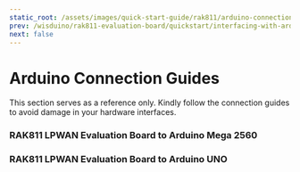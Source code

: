 ```yaml
---
static_root: /assets/images/quick-start-guide/rak811/arduino-connection-guide
prev: /wisduino/rak811-evaluation-board/quickstart/interfacing-with-arduino/firmware-flashing.html
next: false
---
```


# Arduino Connection Guides

This section serves as a reference only. Kindly follow the connection guides to avoid damage in your hardware interfaces.

### RAK811 LPWAN Evaluation Board to Arduino Mega 2560

<rk-img
  :src="`${$frontmatter.static_root}/lrhmkmg4unzgzvasoyq5.jpg`"
  width="100%"
  figure-number="1"
  caption="RAK811 LPWAN Evalution Board Shield Mounted to Arduino Mega 2560"
/>

<rk-img
  :src="`${$frontmatter.static_root}/sild36h6ezwavieev8bu.png`"
  width="100%"
  figure-number="2"
  caption="RAK811 LPWAN Evaluation Board v1.1 and v1.2 Comparison"
/>

<rk-img
  :src="`${$frontmatter.static_root}/abm4izne8qh2fgcazisf.jpg`"
  width="100%"
  figure-number="3"
  caption="RAK811 LPWAN Evaluation Board to Arduino Mega 2560 Connection Notes"
/>

### RAK811 LPWAN Evaluation Board to Arduino UNO

<rk-img
  :src="`${$frontmatter.static_root}/kq4lrlg96tdtahuxlg9u.jpg`"
  width="100%"
  figure-number="4"
  caption="RAK811 LPWAN Evaluation Board Mounted to Arduino UNO"
/>
